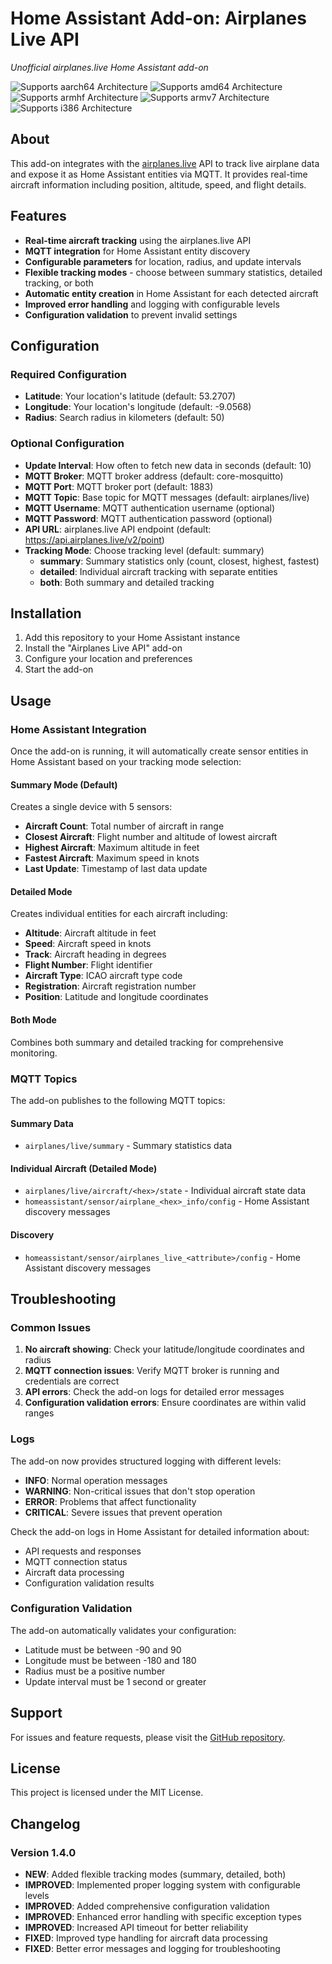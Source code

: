 # Home Assistant Add-on: Airplanes Live API

_Unofficial airplanes.live Home Assistant add-on_

![Supports aarch64 Architecture][aarch64-shield]
![Supports amd64 Architecture][amd64-shield]
![Supports armhf Architecture][armhf-shield]
![Supports armv7 Architecture][armv7-shield]
![Supports i386 Architecture][i386-shield]

[aarch64-shield]: https://img.shields.io/badge/aarch64-yes-green.svg
[amd64-shield]: https://img.shields.io/badge/amd64-yes-green.svg
[armhf-shield]: https://img.shields.io/badge/armhf-yes-green.svg
[armv7-shield]: https://img.shields.io/badge/armv7-yes-green.svg
[i386-shield]: https://img.shields.io/badge/i386-yes-green.svg

## About

This add-on integrates with the [airplanes.live](https://airplanes.live) API to track live airplane data and expose it as Home Assistant entities via MQTT. It provides real-time aircraft information including position, altitude, speed, and flight details.

## Features

- **Real-time aircraft tracking** using the airplanes.live API
- **MQTT integration** for Home Assistant entity discovery
- **Configurable parameters** for location, radius, and update intervals
- **Flexible tracking modes** - choose between summary statistics, detailed tracking, or both
- **Automatic entity creation** in Home Assistant for each detected aircraft
- **Improved error handling** and logging with configurable levels
- **Configuration validation** to prevent invalid settings

## Configuration

### Required Configuration

- **Latitude**: Your location's latitude (default: 53.2707)
- **Longitude**: Your location's longitude (default: -9.0568)
- **Radius**: Search radius in kilometers (default: 50)

### Optional Configuration

- **Update Interval**: How often to fetch new data in seconds (default: 10)
- **MQTT Broker**: MQTT broker address (default: core-mosquitto)
- **MQTT Port**: MQTT broker port (default: 1883)
- **MQTT Topic**: Base topic for MQTT messages (default: airplanes/live)
- **MQTT Username**: MQTT authentication username (optional)
- **MQTT Password**: MQTT authentication password (optional)
- **API URL**: airplanes.live API endpoint (default: https://api.airplanes.live/v2/point)
- **Tracking Mode**: Choose tracking level (default: summary)
  - **summary**: Summary statistics only (count, closest, highest, fastest)
  - **detailed**: Individual aircraft tracking with separate entities
  - **both**: Both summary and detailed tracking

## Installation

1. Add this repository to your Home Assistant instance
2. Install the "Airplanes Live API" add-on
3. Configure your location and preferences
4. Start the add-on

## Usage

### Home Assistant Integration

Once the add-on is running, it will automatically create sensor entities in Home Assistant based on your tracking mode selection:

#### Summary Mode (Default)
Creates a single device with 5 sensors:
- **Aircraft Count**: Total number of aircraft in range
- **Closest Aircraft**: Flight number and altitude of lowest aircraft
- **Highest Aircraft**: Maximum altitude in feet
- **Fastest Aircraft**: Maximum speed in knots
- **Last Update**: Timestamp of last data update

#### Detailed Mode
Creates individual entities for each aircraft including:
- **Altitude**: Aircraft altitude in feet
- **Speed**: Aircraft speed in knots
- **Track**: Aircraft heading in degrees
- **Flight Number**: Flight identifier
- **Aircraft Type**: ICAO aircraft type code
- **Registration**: Aircraft registration number
- **Position**: Latitude and longitude coordinates

#### Both Mode
Combines both summary and detailed tracking for comprehensive monitoring.

### MQTT Topics

The add-on publishes to the following MQTT topics:

#### Summary Data
- `airplanes/live/summary` - Summary statistics data

#### Individual Aircraft (Detailed Mode)
- `airplanes/live/aircraft/<hex>/state` - Individual aircraft state data
- `homeassistant/sensor/airplane_<hex>_info/config` - Home Assistant discovery messages

#### Discovery
- `homeassistant/sensor/airplanes_live_<attribute>/config` - Home Assistant discovery messages

## Troubleshooting

### Common Issues

1. **No aircraft showing**: Check your latitude/longitude coordinates and radius
2. **MQTT connection issues**: Verify MQTT broker is running and credentials are correct
3. **API errors**: Check the add-on logs for detailed error messages
4. **Configuration validation errors**: Ensure coordinates are within valid ranges

### Logs

The add-on now provides structured logging with different levels:
- **INFO**: Normal operation messages
- **WARNING**: Non-critical issues that don't stop operation
- **ERROR**: Problems that affect functionality
- **CRITICAL**: Severe issues that prevent operation

Check the add-on logs in Home Assistant for detailed information about:
- API requests and responses
- MQTT connection status
- Aircraft data processing
- Configuration validation results

### Configuration Validation

The add-on automatically validates your configuration:
- Latitude must be between -90 and 90
- Longitude must be between -180 and 180
- Radius must be a positive number
- Update interval must be 1 second or greater

## Support

For issues and feature requests, please visit the [GitHub repository](https://github.com/BenCos17/airplanesliveHA).

## License

This project is licensed under the MIT License.

## Changelog

### Version 1.4.0
- **NEW**: Added flexible tracking modes (summary, detailed, both)
- **IMPROVED**: Implemented proper logging system with configurable levels
- **IMPROVED**: Added comprehensive configuration validation
- **IMPROVED**: Enhanced error handling with specific exception types
- **IMPROVED**: Increased API timeout for better reliability
- **FIXED**: Improved type handling for aircraft data processing
- **FIXED**: Better error messages and logging for troubleshooting
